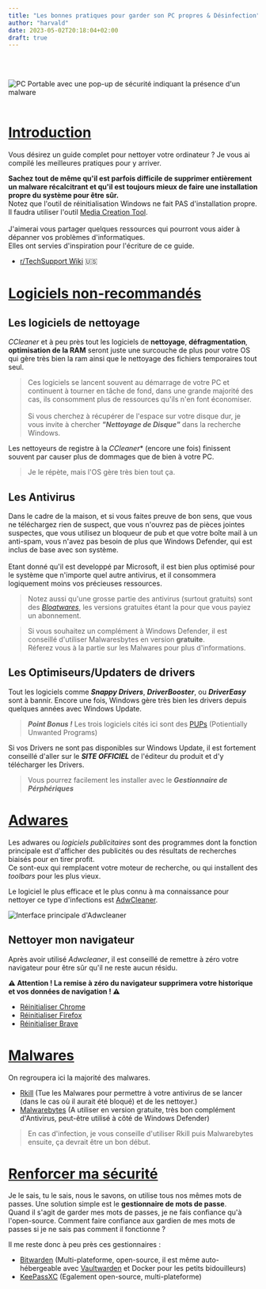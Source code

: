 ```yaml
---
title: "Les bonnes pratiques pour garder son PC propres & Désinfection"
author: "harvald"
date: 2023-05-02T20:18:04+02:00
draft: true
---
```


<br/>
<br/>

![PC Portable avec une pop-up de sécurité indiquant la présence d'un malware](/img/malwarebanner.jpg)
<br/>
<br/>

# [Introduction](#introduction)

Vous désirez un guide complet pour nettoyer votre ordinateur ? Je vous ai compilé les meilleures pratiques pour y arriver.

**Sachez tout de même qu'il est parfois difficile de supprimer entièrement un malware récalcitrant et qu'il est toujours mieux de faire une installation propre du système pour être sûr.** 
<br/> Notez que l'outil de réinitialisation Windows ne fait PAS d'installation propre. Il faudra utiliser l'outil [Media Creation Tool](https://www.microsoft.com/fr-fr/software-download/windows10ISO). <br/> <br/>
J'aimerai vous partager quelques ressources qui pourront vous aider à dépanner vos problèmes d'informatiques.\
Elles ont servies d'inspiration pour l'écriture de ce guide.

- [r/TechSupport Wiki](https://rtech.support/docs/safety-security/malware-guide.html) 🇺🇸



# [Logiciels non-recommandés](#logiciels-non-recommandés)

## Les logiciels de nettoyage
  *CCleaner* et à peu près tout les logiciels de **nettoyage**, **défragmentation**, **optimisation de la RAM** seront juste une surcouche de plus pour votre OS qui gère très bien la ram ainsi que le nettoyage des fichiers temporaires tout seul. <br/>
  >Ces logiciels se lancent souvent au démarrage de votre PC et continuent à tourner en tâche de fond, dans une grande majorité des cas, ils consomment plus de ressources qu'ils n'en font économiser.<br/> <br/>
  > Si vous cherchez à récupérer de l'espace sur votre disque dur, je vous invite à chercher ***"Nettoyage de Disque"*** dans la recherche Windows.

  Les nettoyeurs de registre à la *CCleaner** (encore une fois) finissent souvent par causer plus de dommages que de bien à votre PC. <br/>
  > Je le répète, mais l'OS gère très bien tout ça.

  ## Les Antivirus
Dans le cadre de la maison, et si vous faites preuve de bon sens, que vous ne téléchargez rien de suspect, que vous n'ouvrez pas de pièces jointes suspectes, que vous utilisez un bloqueur de pub et que votre boîte mail à un anti-spam, vous n'avez pas besoin de plus que Windows Defender, qui est inclus de base avec son système. <br/> <br/>
Etant donné qu'il est developpé par Microsoft, il est bien plus optimisé pour le système que n'importe quel autre antivirus, et il consommera logiquement moins vos précieuses ressources.
> Notez aussi qu'une grosse partie des antivirus (surtout gratuits) sont des [*Bloatwares*](https://www.google.com/url?sa=t&rct=j&q=&esrc=s&source=web&cd=&cad=rja&uact=8&ved=2ahUKEwjNs5P4qNf-AhUwVKQEHZeEBlsQmhN6BAhdEAI&url=https%3A%2F%2Ffr.wikipedia.org%2Fwiki%2FBloatware&usg=AOvVaw1rxAYEV993qfzbAJGcVoCC), les versions gratuites étant la pour que vous payiez un abonnement.

> Si vous souhaitez un complément à Windows Defender, il est conseillé d'utiliser Malwaresbytes en version **gratuite**.<br/>
> Réferez vous à la partie sur les Malwares pour plus d'informations.
  
  ## Les Optimiseurs/Updaters de drivers

Tout les logiciels comme ***Snappy Drivers***, ***DriverBooster***, ou ***DriverEasy*** sont à bannir. Encore une fois, Windows gère très bien les drivers depuis quelques années avec Windows Update. <br/>
>***Point Bonus !*** Les trois logiciels cités ici sont des [PUPs](https://www.malekal.com/adwares-pup-protection/) (Potientially Unwanted Programs)

 Si vos Drivers ne sont pas disponibles sur Windows Update, il est fortement conseillé d'aller sur le ***SITE OFFICIEL*** de l'éditeur du produit et d'y télécharger les Drivers. <br/>
> Vous pourrez facilement les installer avec le ***Gestionnaire de Pérphériques***


# [Adwares](#adwares)

Les adwares ou *logiciels publicitaires* sont des programmes dont la fonction principale est d'afficher des publicités ou des résultats de recherches biaisés pour en tirer profit. \
Ce sont-eux qui remplacent votre moteur de recherche, ou qui installent des *toolbars* pour les plus vieux.

Le logiciel le plus efficace et le plus connu à ma connaissance pour nettoyer ce type d'infections est [AdwCleaner](https://fr.malwarebytes.com/adwcleaner/).

![Interface principale d'Adwcleaner](/img/adwcleaner.png)

## Nettoyer mon navigateur

Après avoir utilisé *Adwcleaner*, il est conseillé de remettre à zéro votre navigateur pour être sûr qu'il ne reste aucun résidu.

****⚠️ Attention ! La remise à zéro du navigateur supprimera votre historique et vos données de navigation ! ⚠️****

- [Réinitialiser Chrome](https://support.google.com/chrome/answer/2765944?hl=fr&co=GENIE.Platform%3DDesktop)
- [Réinitialiser Firefox](https://support.mozilla.org/fr/kb/reparer-firefox-reinitialiser-modules-parametres)
- [Réinitialiser Brave](https://support.brave.com/hc/en-us/articles/360017903152-How-do-I-reset-Brave-settings-to-default-)

# [Malwares](#malwares)

On regroupera ici la majorité des malwares.

- [Rkill](https://www.bleepingcomputer.com/download/rkill/) (Tue les Malwares pour permettre à votre antivirus de se lancer (dans le cas où il aurait été bloqué) et de les nettoyer.)
- [Malwarebytes](https://www.malwarebytes.com) (A utiliser en version gratuite, très bon complément d'Antivirus, peut-être utilisé à côté de Windows Defender)

> En cas d'infection, je vous conseille d'utiliser Rkill puis Malwarebytes ensuite, ça devrait être un bon début.

# [Renforcer ma sécurité](#renforcer-ma-sécurité)

Je le sais, tu le sais, nous le savons, on utilise tous nos mêmes mots de passes. Une solution simple est le **gestionnaire de mots de passe**. <br/>
Quand il s'agit de garder mes mots de passes, je ne fais confiance qu'à l'open-source. Comment faire confiance aux gardien de mes mots de passes si je ne sais pas comment il fonctionne ? <br/>

Il me reste donc à peu près ces gestionnaires :

- [Bitwarden](https://bitwarden.com) (Multi-plateforme, open-source, il est même auto-hébergeable avec [Vaultwarden](https://github.com/dani-garcia/vaultwarden) et Docker pour les petits bidouilleurs)
- [KeePassXC](https://keepassxc.org) (Egalement open-source, multi-plateforme)


